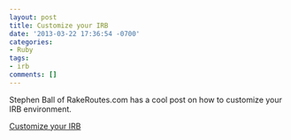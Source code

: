 ```yaml
---
layout: post
title: Customize your IRB
date: '2013-03-22 17:36:54 -0700'
categories:
- Ruby
tags:
- irb
comments: []
---
```

Stephen Ball of RakeRoutes.com has a cool post on how to customize your IRB environment.

[Customize your IRB](http://rakeroutes.com/blog/customize-your-irb/?utm_source=rubyweekly&amp;utm_medium=email)

